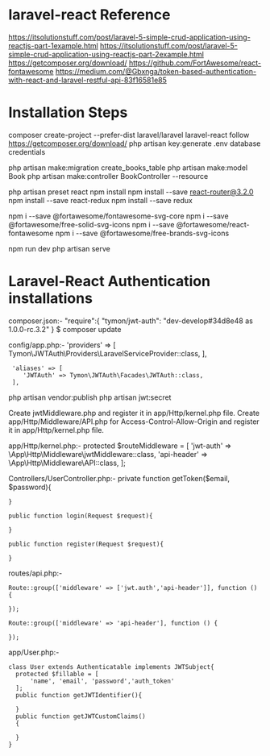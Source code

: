 # laravel-react Reference

  https://itsolutionstuff.com/post/laravel-5-simple-crud-application-using-reactjs-part-1example.html
  https://itsolutionstuff.com/post/laravel-5-simple-crud-application-using-reactjs-part-2example.html
  https://getcomposer.org/download/
  https://github.com/FortAwesome/react-fontawesome
  https://medium.com/@Gbxnga/token-based-authentication-with-react-and-laravel-restful-api-83f16581e85

# Installation Steps

  composer create-project --prefer-dist laravel/laravel laravel-react
  follow https://getcomposer.org/download/
  php artisan key:generate
  .env database credentials

  php artisan make:migration create_books_table
  php artisan make:model Book
  php artisan make:controller BookController --resource

  php artisan preset react
  npm install
  npm install --save react-router@3.2.0
  npm install --save react-redux
  npm install --save redux

  npm i --save @fortawesome/fontawesome-svg-core
  npm i --save @fortawesome/free-solid-svg-icons
  npm i --save @fortawesome/react-fontawesome
  npm i --save @fortawesome/free-brands-svg-icons

  npm run dev
  php artisan serve

# Laravel-React Authentication installations

  composer.json:-
    "require":{
      "tymon/jwt-auth": "dev-develop#34d8e48 as 1.0.0-rc.3.2"
    }
  $ composer update

  config/app.php:-
    'providers' => [
        Tymon\JWTAuth\Providers\LaravelServiceProvider::class,
     ],

     'aliases' => [
        'JWTAuth' => Tymon\JWTAuth\Facades\JWTAuth::class,
     ],
  php artisan vendor:publish
  php artisan jwt:secret

  Create jwtMiddleware.php and register it in app/Http/kernel.php file.
  Create app/Http/Middleware/API.php for Access-Control-Allow-Origin and register it in app/Http/kernel.php file.

  app/Http/kernel.php:-
  protected $routeMiddleware = [
    'jwt-auth' => \App\Http\Middleware\jwtMiddleware::class,
    'api-header' => \App\Http\Middleware\API::class,
  ];

  Controllers/UserController.php:-
    private function getToken($email, $password){

    }

    public function login(Request $request){

    }

    public function register(Request $request){

    }

  routes/api.php:-

    Route::group(['middleware' => ['jwt.auth','api-header']], function () {

    });

    Route::group(['middleware' => 'api-header'], function () {

    });

  app/User.php:-

    class User extends Authenticatable implements JWTSubject{
      protected $fillable = [
          'name', 'email', 'password','auth_token'
      ];
      public function getJWTIdentifier(){

      }
      public function getJWTCustomClaims()
      {

      }
    }
